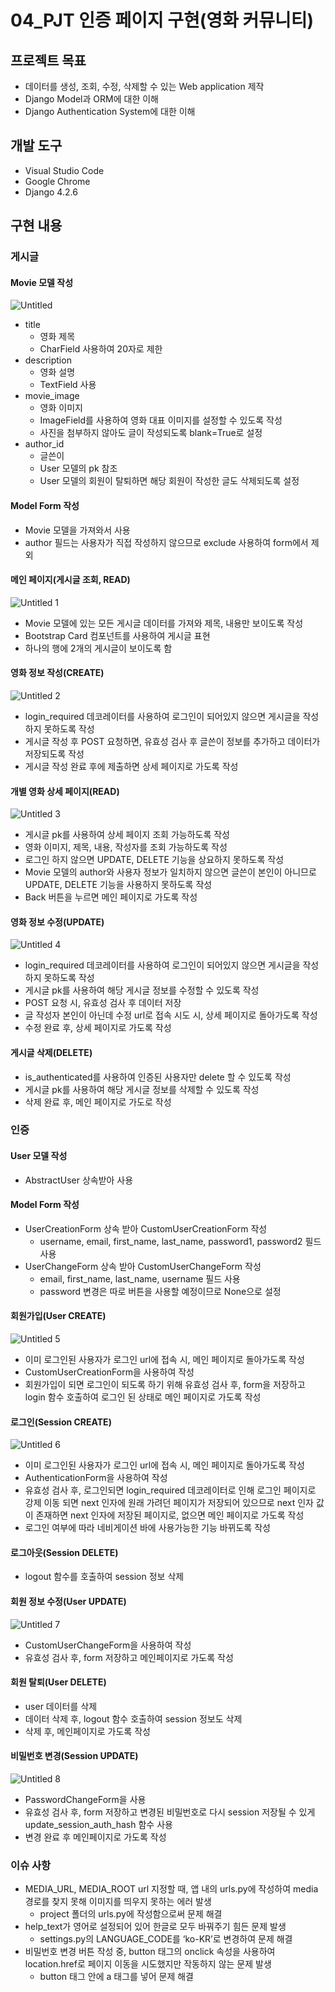 # 04_PJT 인증 페이지 구현(영화 커뮤니티)

## 프로젝트 목표

- 데이터를 생성, 조회, 수정, 삭제할 수 있는 Web application 제작
- Django Model과 ORM에 대한 이해
- Django Authentication System에 대한 이해

## 개발 도구

- Visual Studio Code
- Google Chrome
- Django 4.2.6

## 구현 내용

### 게시글

#### Movie 모델 작성

![Untitled](https://github.com/yuj1818/TIL/assets/95585314/9b36f017-12be-4e63-8fe9-097125f3a232)

- title
    - 영화 제목
    - CharField 사용하여 20자로 제한
- description
    - 영화 설명
    - TextField 사용
- movie_image
    - 영화 이미지
    - ImageField를 사용하여 영화 대표 이미지를 설정할 수 있도록 작성
    - 사진을 첨부하지 않아도 글이 작성되도록 blank=True로 설정
- author_id
    - 글쓴이
    - User 모델의 pk 참조
    - User 모델의 회원이 탈퇴하면 해당 회원이 작성한 글도 삭제되도록 설정

#### Model Form 작성

- Movie 모델을 가져와서 사용
- author 필드는 사용자가 직접 작성하지 않으므로 exclude 사용하여 form에서 제외

#### 메인 페이지(게시글 조회, READ)

![Untitled 1](https://github.com/yuj1818/TIL/assets/95585314/a5a1955d-b2d4-4986-90d5-07025f4daea5)

- Movie 모델에 있는 모든 게시글 데이터를 가져와 제목, 내용만 보이도록 작성
- Bootstrap Card 컴포넌트를 사용하여 게시글 표현
- 하나의 행에 2개의 게시글이 보이도록 함

#### 영화 정보 작성(CREATE)

![Untitled 2](https://github.com/yuj1818/TIL/assets/95585314/68c7c578-f844-44da-ac8b-48d80a75f142)

- login_required 데코레이터를 사용하여 로그인이 되어있지 않으면 게시글을 작성하지 못하도록 작성
- 게시글 작성 후 POST 요청하면, 유효성 검사 후  글쓴이 정보를 추가하고 데이터가 저장되도록 작성
- 게시글 작성 완료 후에 제출하면 상세 페이지로 가도록 작성

#### 개별 영화 상세 페이지(READ)

![Untitled 3](https://github.com/yuj1818/TIL/assets/95585314/a3928bc5-182c-4cec-8c53-a1d758e8bac0)

- 게시글 pk를 사용하여 상세 페이지 조회 가능하도록 작성
- 영화 이미지, 제목, 내용, 작성자를 조회 가능하도록 작성
- 로그인 하지 않으면 UPDATE, DELETE 기능을 상요하지 못하도록 작성
- Movie 모델의 author와 사용자 정보가 일치하지 않으면 글쓴이 본인이 아니므로 UPDATE, DELETE 기능을 사용하지 못하도록 작성
- Back 버튼을 누르면 메인 페이지로 가도록 작성

#### 영화 정보 수정(UPDATE)

![Untitled 4](https://github.com/yuj1818/TIL/assets/95585314/429ed91a-9873-4bc3-9bbb-ce34f70d9f63)

- login_required 데코레이터를 사용하여 로그인이 되어있지 않으면 게시글을 작성하지 못하도록 작성
- 게시글 pk를 사용하여 해당 게시글 정보를 수정할 수 있도록 작성
- POST 요청 시, 유효성 검사 후 데이터 저장
- 글 작성자 본인이 아닌데 수정 url로 접속 시도 시, 상세 페이지로 돌아가도록 작성
- 수정 완료 후, 상세 페이지로 가도록 작성

#### 게시글 삭제(DELETE)

- is_authenticated를 사용하여 인증된 사용자만 delete 할 수 있도록 작성
- 게시글 pk를 사용하여 해당 게시글 정보를 삭제할 수 있도록 작성
- 삭제 완료 후, 메인 페이지로 가도로 작성

### 인증

#### User 모델 작성

- AbstractUser 상속받아 사용

#### Model Form 작성

- UserCreationForm 상속 받아 CustomUserCreationForm 작성
    - username, email, first_name, last_name, password1, password2 필드 사용
- UserChangeForm 상속 받아 CustomUserChangeForm 작성
    - email, first_name, last_name, username 필드 사용
    - password 변경은 따로 버튼을 사용할 예정이므로 None으로 설정

#### 회원가입(User CREATE)

![Untitled 5](https://github.com/yuj1818/TIL/assets/95585314/a63b2075-615a-42e6-9029-b28ab3096a6c)

- 이미 로그인된 사용자가 로그인 url에 접속 시, 메인 페이지로 돌아가도록 작성
- CustomUserCreationForm을 사용하여 작성
- 회원가입이 되면 로그인이 되도록 하기 위해 유효성 검사 후, form을 저장하고 login 함수 호출하여 로그인 된 상태로 메인 페이지로 가도록 작성

#### 로그인(Session CREATE)

![Untitled 6](https://github.com/yuj1818/TIL/assets/95585314/10242f0f-1637-403b-b677-0a5ea82cec9c)

- 이미 로그인된 사용자가 로그인 url에 접속 시, 메인 페이지로 돌아가도록 작성
- AuthenticationForm을 사용하여 작성
- 유효성 검사 후, 로그인되면 login_required 데코레이터로 인해 로그인 페이지로 강제 이동 되면 next 인자에 원래 가려던 페이지가 저장되어 있으므로 next 인자 값이 존재하면 next 인자에 저장된 페이지로, 없으면 메인 페이지로 가도록 작성
- 로그인 여부에 따라 네비게이션 바에 사용가능한 기능 바뀌도록 작성

#### 로그아웃(Session DELETE)

- logout 함수를 호출하여 session 정보 삭제

#### 회원 정보 수정(User UPDATE)

![Untitled 7](https://github.com/yuj1818/TIL/assets/95585314/416da75f-8ea3-4176-8663-a2b6ce2e3c6b)

- CustomUserChangeForm을 사용하여 작성
- 유효성 검사 후, form 저장하고 메인페이지로 가도록 작성

#### 회원 탈퇴(User DELETE)

- user 데이터를 삭제
- 데이터 삭제 후, logout 함수 호출하여 session 정보도 삭제
- 삭제 후, 메인페이지로 가도록 작성

#### 비밀번호 변경(Session UPDATE)

![Untitled 8](https://github.com/yuj1818/TIL/assets/95585314/b1377366-65f3-4071-886c-d7937fab53d4)

- PasswordChangeForm을 사용
- 유효성 검사 후, form 저장하고 변경된 비밀번호로 다시 session 저장될 수 있게 update_session_auth_hash 함수 사용
- 변경 완료 후 메인페이지로 가도록 작성

### 이슈 사항

- MEDIA_URL, MEDIA_ROOT url 지정할 때, 앱 내의 urls.py에 작성하여 media 경로를 찾지 못해 이미지를 띄우지 못하는 에러 발생
    - project 폴더의 urls.py에 작성함으로써 문제 해결
- help_text가 영어로 설정되어 있어 한글로 모두 바꿔주기 힘든 문제 발생
    - settings.py의 LANGUAGE_CODE를 ‘ko-KR’로 변경하여 문제 해결
- 비밀번호 변경 버튼 작성 중, button 태그의 onclick 속성을 사용하여 location.href로 페이지 이동을 시도했지만 작동하지 않는 문제 발생
    - button 태그 안에 a 태그를 넣어 문제 해결